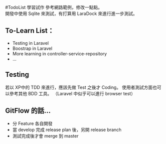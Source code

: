 #TodoList 學習試作
參考網路範例，修改一點點。    
開發中使用 Sqlite 來測試，有打算用 LaraDock 來進行進一步測試。

## To-Learn List：
- Testing in Laravel
- Boostrap in Laravel
- More learning in controller-service-repository
- ...

##  Testing
若以 XP中的 TDD 來進行，應該先做 Test 之後才 Coding。
使用者測試方面也可以參考其他 BDD 工具。
（Laravel 中似乎可以進行 browser test）

## GitFlow 的話...
- 分 Feature 各自開發
- 當 develop 完成 release plan 後，另開 release branch
- 測試完成後才會 merge 到 master



